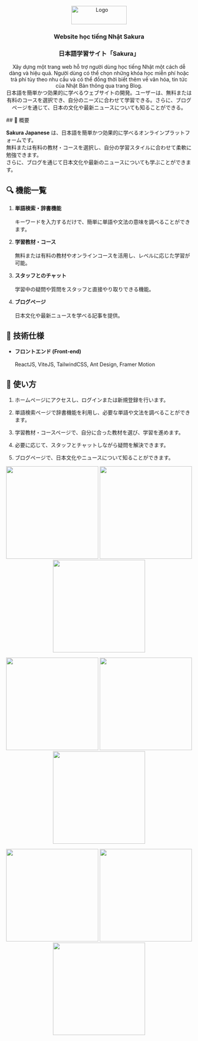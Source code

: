 
<br />
<div align="center">
  <a href="https://github.com/github_username/repo_name">
    <img src="src/assets/logo-main.png" alt="Logo" width="150" height="50">
  </a>
<h3 align="center">Website học tiếng Nhật Sakura</h3>
<h3 align="center">日本語学習サイト「Sakura」</h3>
  <p align="center">
    Xây dựng một trang web hỗ trợ người dùng học tiếng Nhật một cách dễ dàng và hiệu quả. Người dùng có thể chọn những khóa học miễn phí hoặc trả phí tùy theo nhu cầu và có thể đồng thời biết thêm về văn hóa, tin tức của Nhật Bản thông qua trang Blog. 
    <br /> 
   日本語を簡単かつ効果的に学べるウェブサイトの開発。ユーザーは、無料または有料のコースを選択でき、自分のニーズに合わせて学習できる。さらに、ブログページを通じて、日本の文化や最新ニュースについても知ることができる。
    <br />
  </p>
</div>
## 📌 概要  

**Sakura Japanese** は、日本語を簡単かつ効果的に学べるオンラインプラットフォームです。  
無料または有料の教材・コースを選択し、自分の学習スタイルに合わせて柔軟に勉強できます。  
さらに、ブログを通じて日本文化や最新のニュースについても学ぶことができます。  

## 🔍 機能一覧  

1. **単語検索・辞書機能**<br>  
   キーワードを入力するだけで、簡単に単語や文法の意味を調べることができます。  

2. **学習教材・コース**<br>  
   無料または有料の教材やオンラインコースを活用し、レベルに応じた学習が可能。  

3. **スタッフとのチャット**<br>  
   学習中の疑問や質問をスタッフと直接やり取りできる機能。  

4. **ブログページ**<br>  
   日本文化や最新ニュースを学べる記事を提供。  

## 🔗 技術仕様  

- **フロントエンド (Front-end)**<br>  
  ReactJS, ViteJS, TailwindCSS, Ant Design, Framer Motion  

## 📣 使い方  

1. ホームページにアクセスし、ログインまたは新規登録を行います。  

2. 単語検索ページで辞書機能を利用し、必要な単語や文法を調べることができます。  

3. 学習教材・コースページで、自分に合った教材を選び、学習を進めます。  

4. 必要に応じて、スタッフとチャットしながら疑問を解決できます。  

5. ブログページで、日本文化やニュースについて知ることができます。

<p align="center">
  <img src="https://github.com/anhthotn/Sakura_Pictures/blob/main/Picture.png" width="250">
  <img src="https://github.com/anhthotn/VaccineApp_Pictures/blob/main/2.png" width="250">
  <img src="https://github.com/anhthotn/VaccineApp_Pictures/blob/main/3.png" width="250">
</p>

<p align="center">
  <img src="https://github.com/anhthotn/VaccineApp_Pictures/blob/main/8.png" width="250">
  <img src="https://github.com/anhthotn/VaccineApp_Pictures/blob/main/9.png" width="250">
  <img src="https://github.com/anhthotn/VaccineApp_Pictures/blob/main/10.png" width="250">
</p>

<p align="center">
  <img src="https://github.com/anhthotn/VaccineApp_Pictures/blob/main/11.png" width="250">
  <img src="https://github.com/anhthotn/VaccineApp_Pictures/blob/main/12.png" width="250">
  <img src="https://github.com/anhthotn/VaccineApp_Pictures/blob/main/13.png" width="250">
</p>

<p align="center">
